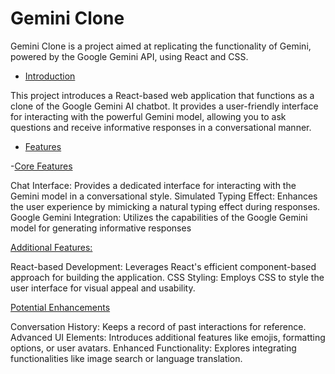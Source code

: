 # Gemini Clone

Gemini Clone is a project aimed at replicating the functionality of Gemini, powered by the Google Gemini API, using React and CSS.

- [Introduction](#introduction)

This project introduces a React-based web application that functions as a clone of the Google Gemini AI chatbot. It provides a user-friendly interface for interacting with the powerful Gemini model, allowing you to ask questions and receive informative responses in a conversational manner.

- [Features](#features)

 -[Core Features](#Corefeatures)

Chat Interface: Provides a dedicated interface for interacting with the Gemini model in a conversational style.
Simulated Typing Effect: Enhances the user experience by mimicking a natural typing effect during responses.
Google Gemini Integration: Utilizes the capabilities of the Google Gemini model for generating informative responses

[Additional Features:](#AdditionalFeature)

React-based Development: Leverages React's efficient component-based approach for building the application.
CSS Styling: Employs CSS to style the user interface for visual appeal and usability.

[Potential Enhancements](#PotentialEnhancements)

Conversation History: Keeps a record of past interactions for reference.
Advanced UI Elements: Introduces additional features like emojis, formatting options, or user avatars.
Enhanced Functionality: Explores integrating functionalities like image search or language translation.